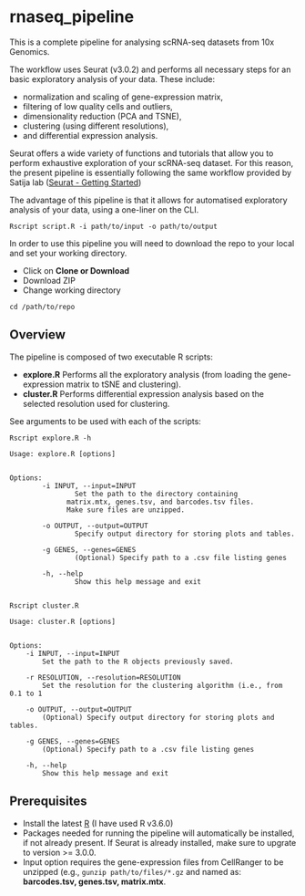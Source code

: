 # rnaseq_pipeline

This is a complete pipeline for analysing scRNA-seq datasets from 10x Genomics.

The workflow uses Seurat (v3.0.2) and performs all necessary steps for an basic exploratory analysis of your data. These include:
- normalization and scaling of gene-expression matrix, 
- filtering of low quality cells and outliers, 
- dimensionality reduction (PCA and TSNE), 
- clustering (using different resolutions), 
- and differential expression analysis.

Seurat offers a wide variety of functions and tutorials that allow you to perform exhaustive exploration of your scRNA-seq dataset. For this reason, the present pipeline is essentially following the same workflow provided by Satija lab ([Seurat - Getting Started](https://satijalab.org/seurat/v3.0/pbmc3k_tutorial.html))

The advantage of this pipeline is that it allows for automatised exploratory analysis of your data, using a one-liner on the CLI. 

```
Rscript script.R -i path/to/input -o path/to/output 
```

In order to use this pipeline you will need to download the repo to your local and set your working directory.
- Click on **Clone or Download**
- Download ZIP
- Change working directory

```
cd /path/to/repo 
```
## Overview
The pipeline is composed of two executable R scripts:
- **explore.R** Performs all the exploratory analysis (from loading the gene-expression matrix to tSNE and clustering).
- **cluster.R** Performs differential expression analysis based on the selected resolution used for clustering.

See arguments to be used with each of the scripts:

```
Rscript explore.R -h

Usage: explore.R [options]


Options:
        -i INPUT, --input=INPUT
                Set the path to the directory containing
              matrix.mtx, genes.tsv, and barcodes.tsv files.
              Make sure files are unzipped.

        -o OUTPUT, --output=OUTPUT
                Specify output directory for storing plots and tables.

        -g GENES, --genes=GENES
                (Optional) Specify path to a .csv file listing genes

        -h, --help
                Show this help message and exit


Rscript cluster.R

Usage: cluster.R [options]


Options:
	-i INPUT, --input=INPUT
		Set the path to the R objects previously saved.

	-r RESOLUTION, --resolution=RESOLUTION
		Set the resolution for the clustering algorithm (i.e., from 0.1 to 1

	-o OUTPUT, --output=OUTPUT
		(Optional) Specify output directory for storing plots and tables.

	-g GENES, --genes=GENES
		(Optional) Specify path to a .csv file listing genes 

	-h, --help
		Show this help message and exit

```


## Prerequisites
- Install the latest [R](https://www.r-project.org/) (I have used R v3.6.0)
- Packages needed for running the pipeline will automatically be installed, if not already present. If Seurat is already installed, make sure to upgrate to version >= 3.0.0.
- Input option requires the gene-expression files from CellRanger to be unzipped (e.g., `gunzip path/to/files/*.gz` and named as: **barcodes.tsv, genes.tsv, matrix.mtx**.


